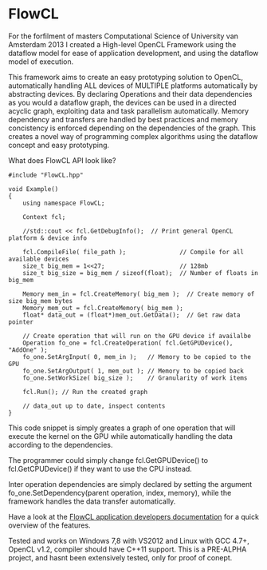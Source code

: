 # FlowCL

For the forfilment of masters Computational Science of University van Amsterdam 2013
I created a High-level OpenCL Framework using the dataflow model for ease of
application development, and using the dataflow model of execution.

This framework aims to create an easy prototyping solution to OpenCL, automatically
handling ALL devices of MULTIPLE platforms automatically by abstracting devices.
By declaring Operations and their data dependencies as you would a dataflow graph,
the devices can be used in a directed acyclic graph, exploiting data and task
parallelism automatically.
Memory dependency and transfers are handled by best practices and memory concistency
is enforced depending on the dependencies of the graph.
This creates a novel way of programming complex algorithms using the dataflow concept
and easy prototyping.

What does FlowCL API look like?

    #include "FlowCL.hpp"
    
    void Example()
    {
		using namespace FlowCL;
		
		Context fcl;
		
		//std::cout << fcl.GetDebugInfo();  // Print general OpenCL platform & device info
		
		fcl.CompileFile( file_path );               // Compile for all available devices
		size_t big_mem = 1<<27;                     // 128mb
		size_t big_size = big_mem / sizeof(float);  // Number of floats in big_mem
		
		Memory mem_in = fcl.CreateMemory( big_mem );  // Create memory of size big_mem bytes
		Memory mem_out = fcl.CreateMemory( big_mem );
		float* data_out = (float*)mem_out.GetData();  // Get raw data pointer
		
		// Create operation that will run on the GPU device if availalbe
		Operation fo_one = fcl.CreateOperation( fcl.GetGPUDevice(), "AddOne" );
		fo_one.SetArgInput( 0, mem_in );   // Memory to be copied to the GPU
		fo_one.SetArgOutput( 1, mem_out ); // Memory to be copied back
		fo_one.SetWorkSize( big_size );    // Granularity of work items
		
		fcl.Run(); // Run the created graph
		
		// data_out up to date, inspect contents
    }

This code snippet is simply greates a graph of one operation that will execute
the kernel on the GPU while automatically handling the data according to the
dependencies.

The programmer could simply change fcl.GetGPUDevice() to fcl.GetCPUDevice()
if they want to use the CPU instead.

Inter operation dependencies are simply declared by setting the argument
fo_one.SetDependency(parent operation, index, memory), while the framework
handles the data transfer automatically.

Have a look at the [FlowCL application developers documentation](fcldocu.pdf)
for a quick overview of the features.

Tested and works on Windows 7,8 with VS2012 and Linux with GCC 4.7+, OpenCL v1.2, 
compiler should have C++11 support.
This is a PRE-ALPHA project, and hasnt been extensively tested, only for proof of
conept.
